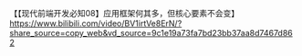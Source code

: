 【【现代前端开发必知08】应用框架何其多，但核心要素不会变】 https://www.bilibili.com/video/BV1irtVe8ErN/?share_source=copy_web&vd_source=9c1e19a73fa7bd23bb37aa8d7467d862


